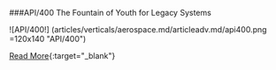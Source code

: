 ###API/400
The Fountain of Youth for Legacy Systems

![API/400!] (articles/verticals/aerospace.md/articleadv.md/api400.png =120x140 "API/400")

[Read More]({{#makeLink}}./landing.html?product_path=./products/api400.md&menu_path=.menus/en{{/makeLink}}){:target="_blank"}